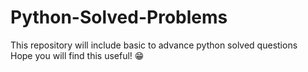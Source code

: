 # Python-Solved-Problems
This repository will include basic to advance python solved questions 
<br>
Hope you will find this useful! &#128513;
